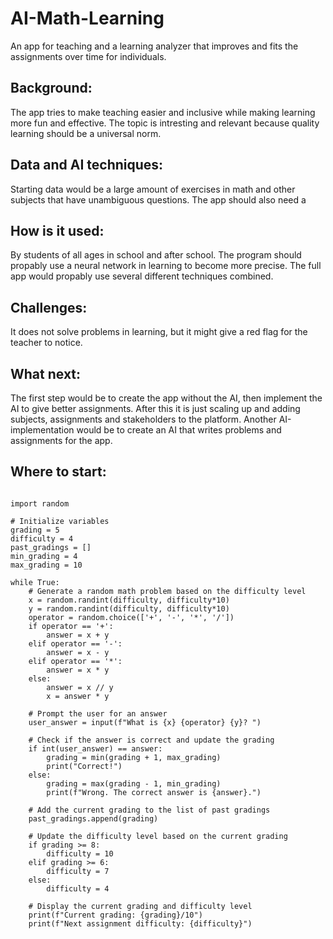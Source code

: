 # AI-Math-Learning

An app for teaching and a learning analyzer that improves and fits the assignments over time for individuals.

## Background:

The app tries to make teaching easier and inclusive while making learning more fun and effective.
The topic is intresting and relevant because quality learning should be a universal norm.

## Data and AI techniques:

Starting data would be a large amount of exercises in math and other subjects that have unambiguous questions.
The app should also need a 

## How is it used:

By students of all ages in school and after school. The program should propably use a neural network in learning to become more precise.
The full app would propably use several different techniques combined.

## Challenges:

It does not solve problems in learning, but it might give a red flag for the teacher to notice.

## What next:

The first step would be to create the app without the AI, then implement the AI to give better assignments.
After this it is just scaling up and adding subjects, assignments and stakeholders to the platform.
Another AI-implementation would be to create an AI that writes problems and assignments for the app.

## Where to start:

```

import random

# Initialize variables
grading = 5
difficulty = 4
past_gradings = []
min_grading = 4
max_grading = 10

while True:
    # Generate a random math problem based on the difficulty level
    x = random.randint(difficulty, difficulty*10)
    y = random.randint(difficulty, difficulty*10)
    operator = random.choice(['+', '-', '*', '/'])
    if operator == '+':
        answer = x + y
    elif operator == '-':
        answer = x - y
    elif operator == '*':
        answer = x * y
    else:
        answer = x // y
        x = answer * y

    # Prompt the user for an answer
    user_answer = input(f"What is {x} {operator} {y}? ")

    # Check if the answer is correct and update the grading
    if int(user_answer) == answer:
        grading = min(grading + 1, max_grading)
        print("Correct!")
    else:
        grading = max(grading - 1, min_grading)
        print(f"Wrong. The correct answer is {answer}.")

    # Add the current grading to the list of past gradings
    past_gradings.append(grading)

    # Update the difficulty level based on the current grading
    if grading >= 8:
        difficulty = 10
    elif grading >= 6:
        difficulty = 7
    else:
        difficulty = 4

    # Display the current grading and difficulty level
    print(f"Current grading: {grading}/10")
    print(f"Next assignment difficulty: {difficulty}")

```
